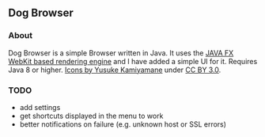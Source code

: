 <h2>Dog Browser</h2>

<h3>About</h3>
Dog Browser is a simple Browser written in Java. It uses the <a href="https://docs.oracle.com/javase/8/javafx/embedded-browser-tutorial/overview.htm" target="_blank">JAVA FX WebKit based rendering engine</a> and I have added a simple UI for it. Requires Java 8 or higher.
<a href="http://p.yusukekamiyamane.com/" target="_blank">Icons by Yusuke Kamiyamane</a> under <a href="https://creativecommons.org/licenses/by/3.0/" target="_blank">CC BY 3.0</a>. 

<h3>TODO</h3>
<ul>
	<li>add settings</li>
	<li>get shortcuts displayed in the menu to work</li>
	<li>better notifications on failure (e.g. unknown host or SSL errors)</li>
</ul>
